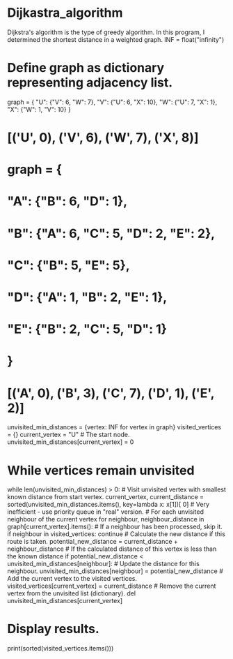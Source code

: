 # Dijkastra_algorithm
Dijkstra's algorithm is the type of greedy algorithm. In this program, I determined the shortest distance in a weighted graph.
INF = float("infinity")

# Define graph as dictionary representing adjacency list.
graph = {
    "U": {"V": 6, "W": 7},
    "V": {"U": 6, "X": 10},
    "W": {"U": 7, "X": 1},
    "X": {"W": 1, "V": 10}
}
# [('U', 0), ('V', 6), ('W', 7), ('X', 8)]


# graph = {
#     "A": {"B": 6, "D": 1},
#     "B": {"A": 6, "C": 5, "D": 2, "E": 2},
#     "C": {"B": 5, "E": 5},
#     "D": {"A": 1, "B": 2, "E": 1},
#     "E": {"B": 2, "C": 5, "D": 1}
# }
# [('A', 0), ('B', 3), ('C', 7), ('D', 1), ('E', 2)]


unvisited_min_distances = {vertex: INF for vertex in graph}
visited_vertices = {}
current_vertex = "U"  # The start node.
unvisited_min_distances[current_vertex] = 0

# While vertices remain unvisited
while len(unvisited_min_distances) > 0:
    # Visit unvisited vertex with smallest known distance from start vertex.
    current_vertex, current_distance = sorted(unvisited_min_distances.items(), key=lambda x: x[1])[
        0]  # Very inefficient - use priority queue in "real" version.
    # For each unvisited neighbour of the current vertex
    for neighbour, neighbour_distance in graph[current_vertex].items():
        # If a neighbour has been processed, skip it.
        if neighbour in visited_vertices:
            continue
        # Calculate the new distance if this route is taken.
        potential_new_distance = current_distance + neighbour_distance
        # If the calculated distance of this vertex is less than the known distance
        if potential_new_distance < unvisited_min_distances[neighbour]:
            # Update the distance for this neighbour.
            unvisited_min_distances[neighbour] = potential_new_distance
    # Add the current vertex to the visited vertices.
    visited_vertices[current_vertex] = current_distance
    # Remove the current vertex from the unvisited list (dictionary).
    del unvisited_min_distances[current_vertex]

# Display results.
print(sorted(visited_vertices.items()))

